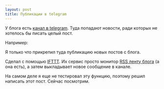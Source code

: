 ```yaml
---
layout: post
title: Публикации в telegram
---
```


У блога есть [канал в telegram](https://t.me/igoose_me).
Туда попадают новости, ради которых не хотелось бы писать целый пост.

Например:

<script async src="https://telegram.org/js/telegram-widget.js?4" data-telegram-post="igoose_me/7" data-width="100%"></script>


Я только что прикрепил туда публикацию новых постов с блога.

Сделал с помощью [IFTTT](https://ifttt.com).
Их сервис просто монитор [RSS ленту блога](https://igoose.me/feed.xml) (а она есть), а затем выкладывает новое сообщение в канале.

На самом деле я еще не тестировал эту функцию, поэтому решил написать этот пост.
Сейчас посмотрим.
